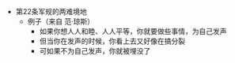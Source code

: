 - 第22条军规的两难境地
	- 例子（来自 范·琼斯）
		- 如果你想人人和睦、人人平等，你就要做些事情，为自己发声
		- 但当你在发声的时候，你看上去又好像在搞分裂
		- 可如果不为自己发声，你就被埋没了